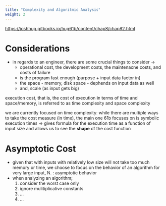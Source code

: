 ```yaml
---
title: "Complexity and Algoritmic Analysis"
weight: 2
---
```


https://joshhug.gitbooks.io/hug61b/content/chap8/chap82.html

# Considerations 
- in regards to an engineer, there are some crucial things to consider -> 
    - operational cost, the development costs, the maintenacne costs, and costs of failure 
    - is the program fast enough (purpose + input data factor in)
    - the space - memory, disk space - dephends on input data as well 
    - and, scale (as input gets big)

execution cost, that is, the cost of execution in terms of time and space/memory, is referred to as time complexity and space complexity 

we are currently focused on time complexity: 
    while there are multiple ways to take the cost measure (in time), the main one 61b focuses on is symbolic execution times => gives formula for the execution time as a function of input size and allows us to see the **shape** of the cost function 

# Asymptotic Cost 
- given that with inputs with relatively low size will not take too much memory or time, we choose to focus on the behavior of an algorithm for very large input, N. : asymptotic behavior
- when analyzing an algorithm;
    1.  consider the worst case only
    2. ignore mulitiplicative constants 
    3. ... 
    4. ...